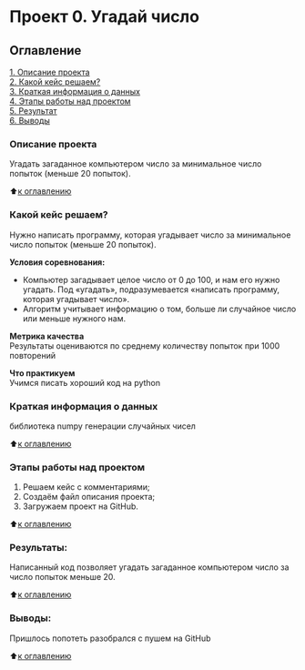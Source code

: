 # Проект 0. Угадай число

## Оглавление  
[1. Описание проекта](.README.md#Описание-проекта)  
[2. Какой кейс решаем?](.README.md#Какой-кейс-решаем)  
[3. Краткая информация о данных](.README.md#Краткая-информация-о-данных)  
[4. Этапы работы над проектом](.README.md#Этапы-работы-над-проектом)  
[5. Результат](.README.md#Результат)    
[6. Выводы](.README.md#Выводы) 

### Описание проекта    
Угадать загаданное компьютером число за минимальное число попыток (меньше 20 попыток).

:arrow_up:[к оглавлению](_)


### Какой кейс решаем?    
Нужно написать программу, которая угадывает число за минимальное число попыток (меньше 20 попыток).

**Условия соревнования:**  
- Компьютер загадывает целое число от 0 до 100, и нам его нужно угадать. Под «угадать», подразумевается «написать программу, которая угадывает число».
- Алгоритм учитывает информацию о том, больше ли случайное число или меньше нужного нам.

**Метрика качества**     
Результаты оцениваются по среднему количеству попыток при 1000 повторений

**Что практикуем**     
Учимся писать хороший код на python


### Краткая информация о данных
библиотека numpy генерации случайных чисел
  
:arrow_up:[к оглавлению](.README.md#Оглавление)


### Этапы работы над проектом  
1) Решаем кейс с комментариями;
2) Создаём файл описания проекта;
3) Загружаем проект на GitHub.


:arrow_up:[к оглавлению](.README.md#Оглавление)


### Результаты:  
Написанный код позволяет угадать загаданное компьютером число за число попыток меньше 20.

:arrow_up:[к оглавлению](.README.md#Оглавление)


### Выводы:  
Пришлось попотеть разобрался с пушем на GitHub

:arrow_up:[к оглавлению](.README.md#Оглавление)
